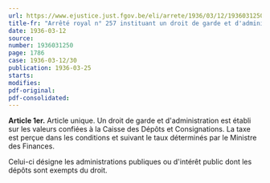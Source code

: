 ```yaml
---
url: https://www.ejustice.just.fgov.be/eli/arrete/1936/03/12/1936031250/justel
title-fr: "Arrêté royal n° 257 instituant un droit de garde et d'administration à appliquer aux valeurs déposées à la Caisse des dépôts et consignations."
date: 1936-03-12
source:
number: 1936031250
page: 1786
case: 1936-03-12/30
publication: 1936-03-25
starts:
modifies:
pdf-original:
pdf-consolidated:
---
```


**Article 1er.** Article unique. Un droit de garde et d'administration est établi sur les valeurs confiées à la Caisse des Dépôts et Consignations. La taxe est perçue dans les conditions et suivant le taux déterminés par le Ministre des Finances.

Celui-ci désigne les administrations publiques ou d'intérêt public dont les dépôts sont exempts du droit.

